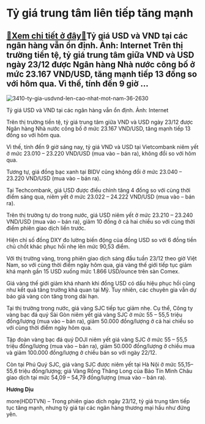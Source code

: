 Tỷ giá trung tâm liên tiếp tăng mạnh
====================================

[:gift:Xem chi tiết ở đây:gift:](https://hddtvn.com/ty-gia-trung-tam-lien-tiep-tang-manh/)Tỷ giá USD và VND tại các ngân hàng vẫn ổn định. Ảnh: Internet Trên thị trường tiền tệ, tỷ giá trung tâm giữa VND và USD ngày 23/12 được Ngân hàng Nhà nước công bố ở mức 23.167 VND/USD, tăng mạnh tiếp 13 đồng so với hôm qua. Vì thế, tính đến 9 giờ …
---------------------------------------------------------------------------------------------------------------------------------------------------------------------------------------------------------------------------------------------------------





![3410-ty-gia-usdvnd-len-cao-nhat-mot-nam-36-2630](https://hddtvn.com/wp-content/uploads/2021/01/3410_ty-gia-usdvnd-len-cao-nhat-mot-nam-36-.2630.jpg "Tỷ giá tại Việt Nam ổn định hơn so với nhiều đồng ngoại tệ khác. Ảnh: ST")


Tỷ giá USD và VND tại các ngân hàng vẫn ổn định. Ảnh: Internet



Trên thị trường tiền tệ, tỷ giá trung tâm giữa VND và USD ngày 23/12 được Ngân hàng Nhà nước công bố ở mức 23.167 VND/USD, tăng mạnh tiếp 13 đồng so với hôm qua.


Vì thế, tính đến 9 giờ sáng nay, tỷ giá VND và USD tại Vietcombank niêm yết ở mức 23.010 – 23.220 VND/USD (mua vào – bán ra), không đổi so với hôm qua.


Tương tự, giá đồng bạc xanh tại BIDV cũng không đổi ở mức 23.040 – 23.220 VND/USD (mua vào – bán ra).


Tại Techcombank, giá USD được điều chỉnh tăng 4 đồng so với cùng thời điểm sáng qua, niêm yết ở mức 23.022 – 24.222 VND/USD (mua vào – bán ra).


Trên thị trường tự do trong nước, giá USD niêm yết ở mức 23.210 – 23.240 VND/USD (mua vào – bán ra), giảm 10 đồng ở cả hai chiều so với cùng thời điểm phiên giao dịch liền trước.


Hiện chỉ số đồng DXY đo lường biến động của đồng USD so với 6 đồng tiền chủ chốt khác phục hồi nhẹ lên mức 90,53 điểm.


Với thị trường vàng, trong phiên giao dịch sáng đầu tuần 23/12 theo giờ Việt Nam, so với cùng thời điểm ngày hôm qua, giá vàng thế giới tiếp tục giảm khá mạnh gần 15 USD xuống mức 1.866 USD/ounce trên sàn Comex.


Giá vàng thế giới giảm khá nhanh khi đồng USD có dấu hiệu phục hồi cũng như kết quả tăng trưởng khả quan tại Mỹ. Tuy nhiên, các chuyên gia vẫn dự báo giá vàng còn tăng trong dài hạn.


Tại thị trường trong nước, giá vàng SJC tiếp tục giảm nhẹ. Cụ thể, Công ty vàng bạc đá quý Sài Gòn niêm yết giá vàng SJC ở mức 55 – 55,5 triệu đồng/lượng (mua vào – bán ra), giảm 50.000 đồng/lượng ở cả hai chiều so với cùng thời điểm ngày hôm qua.


Tập đoàn vàng bạc đá quý DOJI niêm yết giá vàng SJC ở mức 55 – 55,5 triệu đồng/lượng (mua vào – bán ra), giảm 50.000 đồng/lượng ở chiều mua và giảm 100.000 đồng/lượng ở chiều bán so với ngày 22/12.


Còn tại Phú Quý SJC, giá vàng SJC được niêm yết tại Hà Nội ở mức 55,15– 55,6 triệu đồng/lượng; giá Vàng Rồng Thăng Long của Bảo Tín Minh Châu giao dịch tại mức 54,09 – 54,79 đồng/lượng (mua vào – bán ra).




**Hương Dịu**



more(HDDTVN) – Trong phiên giao dịch ngày 23/12, tỷ giá trung tâm tiếp tục tăng mạnh, nhưng tỷ giá tại các ngân hàng thương mại hầu như đứng yên.

